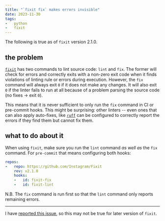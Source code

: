 ```yaml
---
title: "`fixit fix` makes errors invisible"
date: 2023-11-30
tags:
-   python
-   fixit
---
```


The following is true as of `fixit` version 2.1.0.

## the problem

[`fixit`](https://pypi.org/project/fixit/) has two commands to lint source code:
`lint` and `fix`. The former will check for errors and correctly exits with a
non-zero exit code when it finds violations of linting rule or errors during
execution. However, the `fix` command will always exit `0` if it does not make
any changes. It will also exit `0` if the linter fails to run at all because of
a problem parsing the source code (no fixes -> exit `0`).

This means that it is never sufficient to only run the `fix` command in CI or
pre-commit hooks. This might be surprising: other linters -- even ones that can
also apply auto-fixes, like [`ruff`](https://pypi.org/project/ruff/) can be
configured to correctly report the errors if they find them but cannot fix them.

## what to do about it

When using `fixit`, make sure you run the `lint` command *as well as* the `fix`
command. For `pre-commit` that means configuring both hooks:

```yaml
repos:
-   repo: https://github.com/Instagram/Fixit
    rev: v2.1.0
    hooks:
    -   id: fixit-fix
    -   id: fixit-lint
```

N.B. The `fix` command is run first so that the `lint` command only reports
remaining errors.

---

I have [reported this issue](https://github.com/Instagram/Fixit/issues/409), so
this may not be true for later version of `fixit`.
